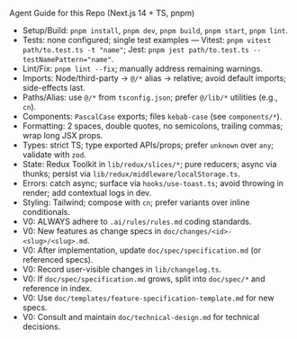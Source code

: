 Agent Guide for this Repo (Next.js 14 + TS, pnpm)

- Setup/Build: `pnpm install`, `pnpm dev`, `pnpm build`, `pnpm start`, `pnpm lint`.
- Tests: none configured; single test examples — Vitest: `pnpm vitest path/to.test.ts -t "name"`; Jest: `pnpm jest path/to.test.ts --testNamePattern="name"`.
- Lint/Fix: `pnpm lint --fix`; manually address remaining warnings.
- Imports: Node/third-party → `@/*` alias → relative; avoid default imports; side-effects last.
- Paths/Alias: use `@/*` from `tsconfig.json`; prefer `@/lib/*` utilities (e.g., `cn`).
- Components: `PascalCase` exports; files `kebab-case` (see `components/*`).
- Formatting: 2 spaces, double quotes, no semicolons, trailing commas; wrap long JSX props.
- Types: strict TS; type exported APIs/props; prefer `unknown` over `any`; validate with `zod`.
- State: Redux Toolkit in `lib/redux/slices/*`; pure reducers; async via thunks; persist via `lib/redux/middleware/localStorage.ts`.
- Errors: catch async; surface via `hooks/use-toast.ts`; avoid throwing in render; add contextual logs in dev.
- Styling: Tailwind; compose with `cn`; prefer variants over inline conditionals.
- V0: ALWAYS adhere to `.ai/rules/rules.md` coding standards.
- V0: New features as change specs in `doc/changes/<id>-<slug>/<slug>.md`.
- V0: After implementation, update `doc/spec/specification.md` (or referenced specs).
- V0: Record user-visible changes in `lib/changelog.ts`.
- V0: If `doc/spec/specification.md` grows, split into `doc/spec/*` and reference in index.
- V0: Use `doc/templates/feature-specification-template.md` for new specs.
- V0: Consult and maintain `doc/technical-design.md` for technical decisions.